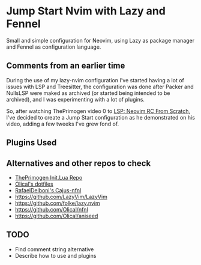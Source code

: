 # Jump Start Nvim with Lazy and Fennel

Small and simple configuration for Neovim, using Lazy as package manager and Fennel as configuration language.

## Comments from an earlier time

During the use of my lazy-nvim configuration I've started having a lot of issues with LSP and Treesitter, the configuration was done after Packer and NullsLSP were maked as archived (or started being intended to be archived), and I was experimenting with a lot of plugins.

So, after watching ThePrimogen video 0 to [LSP: Neovim RC From Scratch](https://www.youtube.com/watch?v=w7i4amO_zaE), I've decided to create a Jump Start configuration as he demonstrated on his video, adding a few tweeks I've grew fond of.



## Plugins Used

## Alternatives and other repos to check

- [ThePrimogen Init.Lua Repo](https://github.com/ThePrimeagen/init.lua)
- [Olical's dotfiles](https://github.com/Olical/dotfiles)
- [RafaelDelboni's Cajus-nfnl](https://github.com/rafaeldelboni/cajus-nfnl)
- https://github.com/LazyVim/LazyVim
- https://github.com/folke/lazy.nvim
- https://github.com/Olical/nfnl
- https://github.com/Olical/aniseed

## TODO 
- Find comment string alternative
- Describe how to use and plugins
